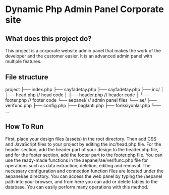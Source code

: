 # Dynamic Php Admin Panel Corporate site


## What does this project do?
This project is a corporate website admin panel that makes the work of the developer and the customer easier. It is an advanced admin panel with multiple features.

## File structure
project
├── index.php
├── sayfadetay.php
├── sayfadetay.php
├── inc/
│   ├── head.php // head code
│   ├── header.php // header code
│   └── footer.php // footer code
└── aepanel/ // admin panel files
    └── ae/
        ├── verifunc.php
        ├── config.php
        ├── baglanti.php
        ├── fonksiyonlar.php
        └── ...

## How To Run

First, place your design files (assets) in the root directory. Then add CSS and JavaScript files to your project by editing the inc/head.php file. For the header section, add the header part of your design to the header.php file, and for the footer section, add the footer part to the footer.php file. You can use the ready-made functions in the aepanel/ae/verifunc.php file for operations such as data extraction, deletion, editing and removal. The necessary configuration and connection function files are located under the aepanel/ae directory. You can access the web panel by typing the /aepanel path into your browser, and from here you can add or delete tables to the database. You can easily perform many operations with this method.
